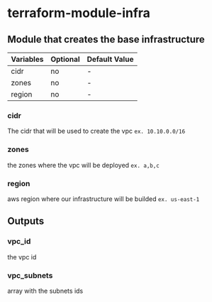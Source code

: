 terraform-module-infra
====

## Module that creates the base infrastructure


Variables |  Optional | Default Value |
---|---|---
cidr | no | - |
zones | no | - | 
region | no | - |

### cidr
The cidr that will be used to create the vpc `ex. 10.10.0.0/16`

### zones
the zones where the vpc will be deployed `ex. a,b,c`

### region
aws region where our infrastructure will be builded `ex. us-east-1`

## Outputs

### vpc_id
the vpc id 

### vpc_subnets
array with the subnets ids
